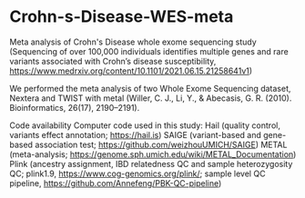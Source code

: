 # Crohn-s-Disease-WES-meta
Meta analysis of Crohn's Disease whole exome sequencing study (Sequencing of over 100,000 individuals 
identifies multiple genes and rare variants associated with Crohn’s disease susceptibility, https://www.medrxiv.org/content/10.1101/2021.06.15.21258641v1)

We performed the meta analysis of two Whole Exome Sequencing dataset, Nextera and TWIST with metal 
(Willer, C. J., Li, Y., & Abecasis, G. R. (2010). Bioinformatics, 26(17), 2190–2191).

Code availability
Computer code used in this study:
Hail (quality control, variants effect annotation; https://hail.is)
SAIGE (variant-based and gene-based association test; https://github.com/weizhouUMICH/SAIGE)
METAL (meta-analysis; https://genome.sph.umich.edu/wiki/METAL_Documentation)
Plink (ancestry assignment, IBD relatedness QC and sample heterozygosity QC; plink1.9, https://www.cog-genomics.org/plink/; sample level QC pipeline, https://github.com/Annefeng/PBK-QC-pipeline)
